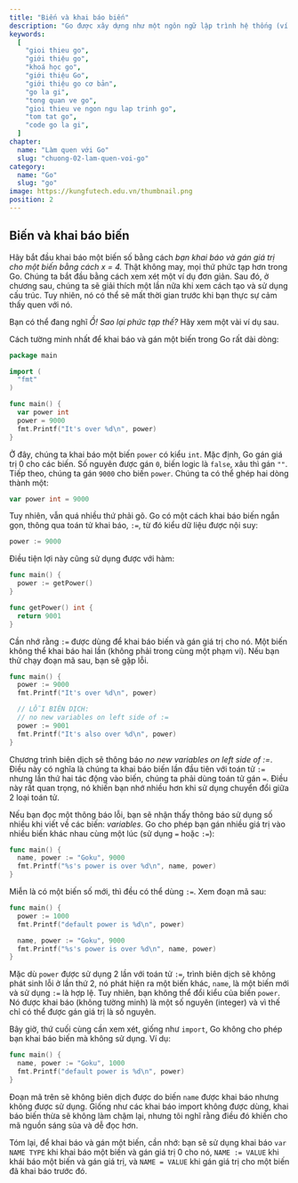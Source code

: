 ```yaml
---
title: "Biến và khai báo biến"
description: "Go được xây dựng như một ngôn ngữ lập trình hệ thống (ví dụ, hệ điều hành, trình điều khiển thiết bị) và do đó nó hướng tới các lập trình viên quen với C và C++. Theo nhóm phát triển Go, không phải người phát triển hệ thống mà là các nhà phát triển ứng dụng sẽ trở thành những người sử dụng Go chủ yếu. Tại sao? Tôi không thể nói thay cho các nhà phát triển hệ thống, nhưng đối với những người xây dựng trang web, dịch vụ, các ứng dụng máy tính để bàn, các nhu cầu mới xuất hiện cho một lớp của các hệ thống mà đứng ở giữa các ứng dụng hệ thống cấp thấp và ứng dụng cấp cao hơn."
keywords:
  [
    "gioi thieu go",
    "giới thiệu go",
    "khoá học go",
    "giới thiệu Go",
    "giới thiệu go cơ bản",
    "go la gi",
    "tong quan ve go",
    "gioi thieu ve ngon ngu lap trinh go",
    "tom tat go",
    "code go la gi",
  ]
chapter:
  name: "Làm quen với Go"
  slug: "chuong-02-lam-quen-voi-go"
category:
  name: "Go"
  slug: "go"
image: https://kungfutech.edu.vn/thumbnail.png
position: 2
---
```

## Biến và khai báo biến

Hãy bắt đầu khai báo một biến số bằng cách *bạn khai báo và gán giá trị cho một biến bằng cách x = 4.* Thật không may, mọi thứ phức tạp hơn trong Go. Chúng ta bắt đầu bằng cách xem xét một ví dụ đơn giản. Sau đó, ở chương sau, chúng ta sẽ giải thích một lần nữa khi xem cách tạo và sử dụng cấu trúc. Tuy nhiên, nó có thể sẽ mất thời gian trước khi bạn thực sự cảm thấy quen với nó.

Bạn có thể đang nghĩ *Ồ! Sao lại phức tạp thế?* Hãy xem một vài ví dụ sau.

Cách tường minh nhất để khai báo và gán một biến trong Go rất dài dòng:

```go
package main

import (
  "fmt"
)

func main() {
  var power int
  power = 9000
  fmt.Printf("It's over %d\n", power)
}
```

Ở đây, chúng ta khai báo một biến `power` có kiểu `int`. Mặc định, Go gán giá trị 0 cho các biến. Số nguyên được gán `0`, biến logic là `false`, xâu thì gán `""`. Tiếp theo, chúng ta gán `9000` cho biến `power`. Chúng ta có thể ghép hai dòng thành một:

```go
var power int = 9000
```

Tuy nhiên, vẫn quá nhiều thứ phải gõ. Go có một cách khai báo biến ngắn gọn, thông qua toán tử khai báo, `:=`, từ đó kiểu dữ liệu được nội suy:

```go
power := 9000
```

Điều tiện lợi này cũng sử dụng được với hàm:

```go
func main() {
  power := getPower()
}

func getPower() int {
  return 9001
}
```

Cần nhớ rằng `:=` được dùng để khai báo biến và gán giá trị cho nó. Một biến không thể khai báo hai lần (không phải trong cùng một phạm vi). Nếu bạn thử chạy đoạn mã sau, bạn sẽ gặp lỗi.

```go
func main() {
  power := 9000
  fmt.Printf("It's over %d\n", power)

  // LỖI BIÊN DỊCH:
  // no new variables on left side of :=
  power := 9001
  fmt.Printf("It's also over %d\n", power)
}
```

Chương trình biên dịch sẽ thông báo *no new variables on left side of :=*. Điều này có nghĩa là chúng ta khai báo biến lần đầu tiên với toán tử `:=` nhưng lần thứ hai tác động vào biến, chúng ta phải dùng toán tử gán `=`. Điều này rất quan trọng, nó khiến bạn nhớ nhiều hơn khi sử dụng chuyển đổi giữa 2 loại toán tử.

Nếu bạn đọc một thông báo lỗi, bạn sẽ nhận thấy thông báo sử dụng số nhiều khi viết về các biến: *variables*. Go cho phép bạn gán nhiều giá trị vào nhiều biến khác nhau cùng một lúc (sử dụng `=` hoặc `:=`):

```go
func main() {
  name, power := "Goku", 9000
  fmt.Printf("%s's power is over %d\n", name, power)
}
```

Miễn là có một biến số mới, thì đều có thể dùng `:=`. Xem đoạn mã sau:

```go
func main() {
  power := 1000
  fmt.Printf("default power is %d\n", power)

  name, power := "Goku", 9000
  fmt.Printf("%s's power is over %d\n", name, power)
}
```

Mặc dù `power` được sử dụng 2 lần với toán tử `:=`, trình biên dịch sẽ không phát sinh lỗi ở lần thứ 2, nó phát hiện ra một biến khác, `name`, là một biến mới và sử dụng `:=` là hợp lệ. Tuy nhiên, bạn không thể đổi kiểu của biến `power`. Nó được khai báo (không tường minh) là một số nguyên (integer) và vì thế chỉ có thể được gán giá trị là số nguyên.

Bây giờ, thứ cuối cùng cần xem xét, giống như `import`, Go không cho phép bạn khai báo biến mà không sử dụng. Ví dụ:

```go
func main() {
  name, power := "Goku", 1000
  fmt.Printf("default power is %d\n", power)
}
```

Đoạn mã trên sẽ không biên dịch được do biến `name` được khai báo nhưng không được sử dụng. Giống như các khai báo import không được dùng, khai báo biến thừa sẽ không làm chậm lại, nhưng tôi nghĩ rằng điều đó khiến cho mã nguồn sáng sủa và dễ đọc hơn.

Tóm lại, để khai báo và gán một biến, cần nhớ: bạn sẽ sử dụng khai báo `var NAME TYPE` khi khai báo một biến và gán giá trị 0 cho nó, `NAME := VALUE` khi khái báo một biến và gán giá trị, và `NAME = VALUE` khi gán giá trị cho một biến đã khai báo trước đó.

